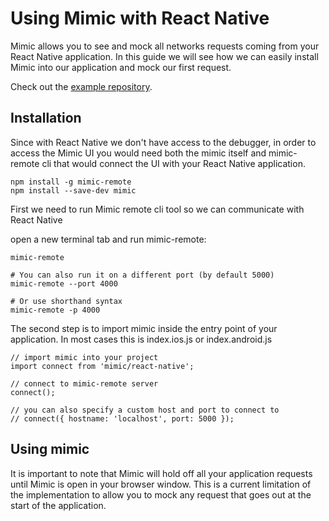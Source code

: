# Using Mimic with React Native

Mimic allows you to see and mock all networks requests coming from your React Native application.
In this guide we will see how we can easily install Mimic into our application and mock our first request.

Check out the [example repository](https://github.com/morsdyce/mimic-react-native-example).


## Installation

Since with React Native we don't have access to the debugger, in order to access the Mimic UI you would need both
the mimic itself and mimic-remote cli that would connect the UI with your React Native application.

```
npm install -g mimic-remote
npm install --save-dev mimic
```

First we need to run Mimic remote cli tool so we can communicate with React Native

open a new terminal tab and run mimic-remote:

```
mimic-remote

# You can also run it on a different port (by default 5000)
mimic-remote --port 4000

# Or use shorthand syntax
mimic-remote -p 4000
```


The second step is to import mimic inside the entry point of your application.
In most cases this is index.ios.js or index.android.js

```
// import mimic into your project
import connect from 'mimic/react-native';

// connect to mimic-remote server
connect();

// you can also specify a custom host and port to connect to
// connect({ hostname: 'localhost', port: 5000 });
```

## Using mimic

It is important to note that Mimic will hold off all your application requests until Mimic is open in your browser window.
This is a current limitation of the implementation to allow you to mock any request that goes out at the start of the application.
